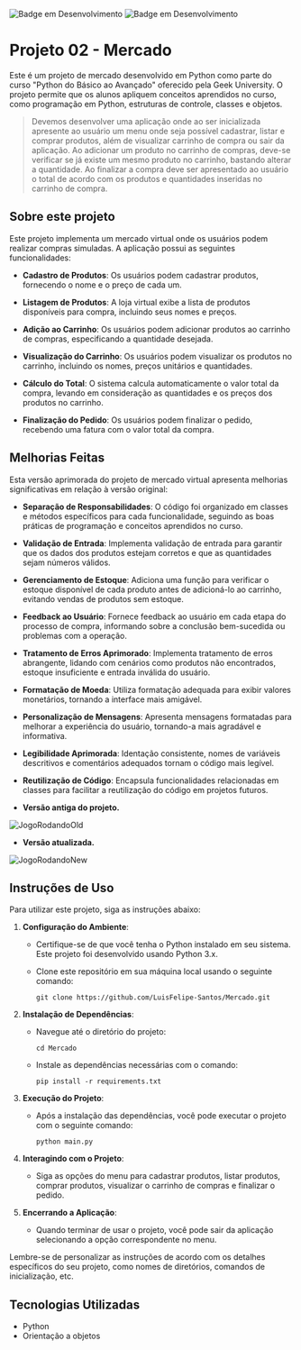![Badge em Desenvolvimento](http://img.shields.io/static/v1?label=Status:&message=Completo&color=GREEN&style=for-the-badge)  ![Badge em Desenvolvimento](http://img.shields.io/static/v1?label=Linguagem:&message=Python&color=GREEN&style=for-the-badge)

# Projeto 02 - Mercado

Este é um projeto de mercado desenvolvido em Python como parte do curso "Python do Básico ao Avançado" oferecido pela Geek University. O projeto permite que os alunos apliquem conceitos aprendidos no curso, como programação em Python, estruturas de controle, classes e objetos.

> Devemos desenvolver uma aplicação onde ao ser inicializada apresente ao usuário um menu onde seja possível cadastrar, listar e comprar produtos, além de visualizar carrinho de compra ou sair da aplicação. Ao adicionar um produto no carrinho de compras, deve-se verificar se já existe um mesmo produto no carrinho, bastando alterar a quantidade. Ao finalizar a compra deve ser apresentado ao usuário o total de acordo com os produtos e quantidades inseridas no carrinho de compra.

    
## Sobre este projeto

Este projeto implementa um mercado virtual onde os usuários podem realizar compras simuladas. A aplicação possui as seguintes funcionalidades:

- **Cadastro de Produtos**: Os usuários podem cadastrar produtos, fornecendo o nome e o preço de cada um.

- **Listagem de Produtos**: A loja virtual exibe a lista de produtos disponíveis para compra, incluindo seus nomes e preços.

- **Adição ao Carrinho**: Os usuários podem adicionar produtos ao carrinho de compras, especificando a quantidade desejada.

- **Visualização do Carrinho**: Os usuários podem visualizar os produtos no carrinho, incluindo os nomes, preços unitários e quantidades.

- **Cálculo do Total**: O sistema calcula automaticamente o valor total da compra, levando em consideração as quantidades e os preços dos produtos no carrinho.

- **Finalização do Pedido**: Os usuários podem finalizar o pedido, recebendo uma fatura com o valor total da compra.

## Melhorias Feitas

Esta versão aprimorada do projeto de mercado virtual apresenta melhorias significativas em relação à versão original:

- **Separação de Responsabilidades**: O código foi organizado em classes e métodos específicos para cada funcionalidade, seguindo as boas práticas de programação e conceitos aprendidos no curso.

- **Validação de Entrada**: Implementa validação de entrada para garantir que os dados dos produtos estejam corretos e que as quantidades sejam números válidos.

- **Gerenciamento de Estoque**: Adiciona uma função para verificar o estoque disponível de cada produto antes de adicioná-lo ao carrinho, evitando vendas de produtos sem estoque.

- **Feedback ao Usuário**: Fornece feedback ao usuário em cada etapa do processo de compra, informando sobre a conclusão bem-sucedida ou problemas com a operação.

- **Tratamento de Erros Aprimorado**: Implementa tratamento de erros abrangente, lidando com cenários como produtos não encontrados, estoque insuficiente e entrada inválida do usuário.

- **Formatação de Moeda**: Utiliza formatação adequada para exibir valores monetários, tornando a interface mais amigável.

- **Personalização de Mensagens**: Apresenta mensagens formatadas para melhorar a experiência do usuário, tornando-a mais agradável e informativa.

- **Legibilidade Aprimorada**: Identação consistente, nomes de variáveis descritivos e comentários adequados tornam o código mais legível.

- **Reutilização de Código**: Encapsula funcionalidades relacionadas em classes para facilitar a reutilização do código em projetos futuros.

- **Versão antiga do projeto.**

![JogoRodandoOld](https://user-images.githubusercontent.com/117581817/265140106-2969222e-ea68-46f4-942f-6d3673fc68f5.png)

- **Versão atualizada.**

![JogoRodandoNew](https://user-images.githubusercontent.com/117581817/265140108-817c004a-83f9-42cf-a366-aafe8b03a378.png)

## Instruções de Uso

Para utilizar este projeto, siga as instruções abaixo:

1. **Configuração do Ambiente**:
   - Certifique-se de que você tenha o Python instalado em seu sistema. Este projeto foi desenvolvido usando Python 3.x.
   - Clone este repositório em sua máquina local usando o seguinte comando:

     ```
     git clone https://github.com/LuisFelipe-Santos/Mercado.git
     ```

2. **Instalação de Dependências**:
   - Navegue até o diretório do projeto:

     ```
     cd Mercado
     ```

   - Instale as dependências necessárias com o comando:

     ```
     pip install -r requirements.txt
     ```

3. **Execução do Projeto**:
   - Após a instalação das dependências, você pode executar o projeto com o seguinte comando:

     ```
     python main.py
     ```

4. **Interagindo com o Projeto**:
   - Siga as opções do menu para cadastrar produtos, listar produtos, comprar produtos, visualizar o carrinho de compras e finalizar o pedido.

5. **Encerrando a Aplicação**:
   - Quando terminar de usar o projeto, você pode sair da aplicação selecionando a opção correspondente no menu.

Lembre-se de personalizar as instruções de acordo com os detalhes específicos do seu projeto, como nomes de diretórios, comandos de inicialização, etc.

## Tecnologias Utilizadas

- Python
- Orientação a objetos
